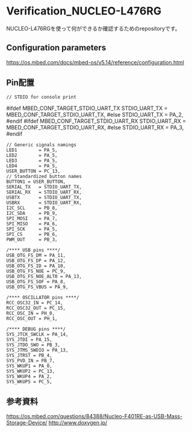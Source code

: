 
# Verification_NUCLEO-L476RG

NUCLEO-L476RGを使って何ができるか確認するためのrepositoryです。



## Configuration parameters

https://os.mbed.com/docs/mbed-os/v5.14/reference/configuration.html


## Pin配置

    // STDIO for console print
#ifdef MBED_CONF_TARGET_STDIO_UART_TX
    STDIO_UART_TX = MBED_CONF_TARGET_STDIO_UART_TX,
#else
    STDIO_UART_TX = PA_2,
#endif
#ifdef MBED_CONF_TARGET_STDIO_UART_RX
    STDIO_UART_RX = MBED_CONF_TARGET_STDIO_UART_RX,
#else
    STDIO_UART_RX = PA_3,
#endif


    // Generic signals namings
    LED1        = PA_5,
    LED2        = PA_5,
    LED3        = PA_5,
    LED4        = PA_5,
    USER_BUTTON = PC_13,
    // Standardized button names
    BUTTON1 = USER_BUTTON,
    SERIAL_TX   = STDIO_UART_TX,
    SERIAL_RX   = STDIO_UART_RX,
    USBTX       = STDIO_UART_TX,
    USBRX       = STDIO_UART_RX,
    I2C_SCL     = PB_8,
    I2C_SDA     = PB_9,
    SPI_MOSI    = PA_7,
    SPI_MISO    = PA_6,
    SPI_SCK     = PA_5,
    SPI_CS      = PB_6,
    PWM_OUT     = PB_3,

    /**** USB pins ****/
    USB_OTG_FS_DM = PA_11,
    USB_OTG_FS_DP = PA_12,
    USB_OTG_FS_ID = PA_10,
    USB_OTG_FS_NOE = PC_9,
    USB_OTG_FS_NOE_ALT0 = PA_13,
    USB_OTG_FS_SOF = PA_8,
    USB_OTG_FS_VBUS = PA_9,

    /**** OSCILLATOR pins ****/
    RCC_OSC32_IN = PC_14,
    RCC_OSC32_OUT = PC_15,
    RCC_OSC_IN = PH_0,
    RCC_OSC_OUT = PH_1,

    /**** DEBUG pins ****/
    SYS_JTCK_SWCLK = PA_14,
    SYS_JTDI = PA_15,
    SYS_JTDO_SWO = PB_3,
    SYS_JTMS_SWDIO = PA_13,
    SYS_JTRST = PB_4,
    SYS_PVD_IN = PB_7,
    SYS_WKUP1 = PA_0,
    SYS_WKUP2 = PC_13,
    SYS_WKUP4 = PA_2,
    SYS_WKUP5 = PC_5,

## 参考資料

https://os.mbed.com/questions/84388/Nucleo-F401RE-as-USB-Mass-Storage-Device/
http://www.doxygen.jp/
